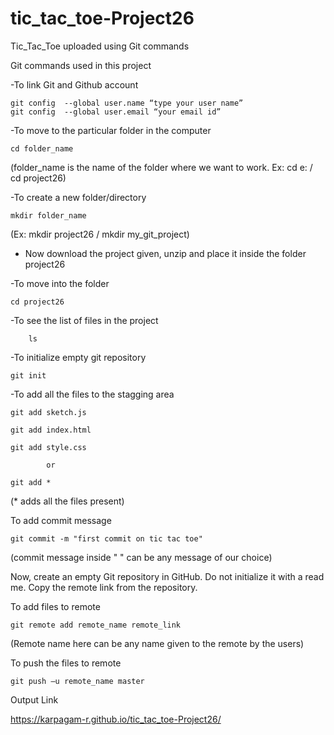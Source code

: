 # tic_tac_toe-Project26
Tic_Tac_Toe uploaded using Git commands

Git commands used in this project

-To link Git and Github account

    git config  --global user.name “type your user name”
    git config  --global user.email “your email id”

-To move to the particular folder in the computer

    cd folder_name 
    
  (folder_name is the name of the folder where we want to work. Ex: cd e: / cd project26)

-To create a new folder/directory

    mkdir folder_name
    
  (Ex: mkdir project26 / mkdir my_git_project)
  
  
- Now download the project given, unzip and place it inside the folder project26

-To move into the folder
    
    cd project26
 
-To see the list of files in the project
    
        ls
        
-To initialize empty git repository

    git init 

-To add all the files to the stagging area

    git add sketch.js

    git add index.html

    git add style.css
    
            or
         
    git add *
    
 (* adds all the files present)
    
To add commit message

    git commit -m "first commit on tic tac toe" 
    
 (commit message inside " " can be any message of our choice)
 
 
 Now, create an empty Git repository in GitHub. Do not initialize it with a read me. Copy the remote link from the repository.
    
To add files to remote

    git remote add remote_name remote_link
    
 (Remote name here can be any name given to the remote by the users)

To push the files to remote

    git push –u remote_name master

Output Link

https://karpagam-r.github.io/tic_tac_toe-Project26/



